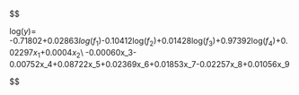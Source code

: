$$

log($y$)= -0.71802+0.02863$log$(${f_1}$)-0.10412log(${f_2}$)+0.01428log(${f_3}$)+0.97392log(${f_4}$)+0.02297$x_1$+0.0004$x_2$\\
-0.00060x_3-0.00752x_4+0.08722x_5+0.02369x_6+0.01853x_7-0.02257x_8+0.01056x_9

$$
